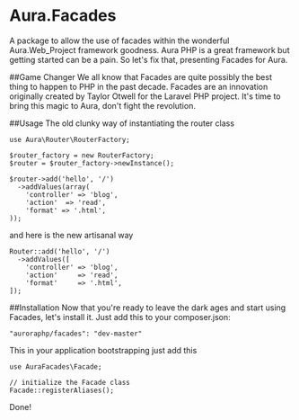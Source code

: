 Aura.Facades
============

A package to allow the use of facades within the wonderful Aura.Web_Project framework goodness.  Aura PHP is a great framework but getting started can be a pain.  So let's fix that, presenting Facades for Aura.



##Game Changer
We all know that Facades are quite possibly the best thing to happen to PHP in the past decade.  Facades are an innovation originally created by Taylor Otwell for the Laravel PHP project.  It's time to bring this magic to Aura, don't fight the revolution.



##Usage
The old clunky way of instantiating the router class

	use Aura\Router\RouterFactory;

	$router_factory = new RouterFactory;
	$router = $router_factory->newInstance();

	$router->add('hello', '/')
	  ->addValues(array(
        'controller' => 'blog',
        'action'  => 'read',
        'format' => '.html',
    ));


and here is the new artisanal way

	Router::add('hello', '/')
	  ->addValues([
        'controller' => 'blog',
        'action'     => 'read',
        'format'     => '.html',
    ]);



##Installation
Now that you're ready to leave the dark ages and start using Facades, let's install it.  Just add this to your composer.json:

	"auroraphp/facades": "dev-master"


This in your application bootstrapping just add this

	use AuraFacades\Facade;

	// initialize the Facade class
	Facade::registerAliases();


Done!
